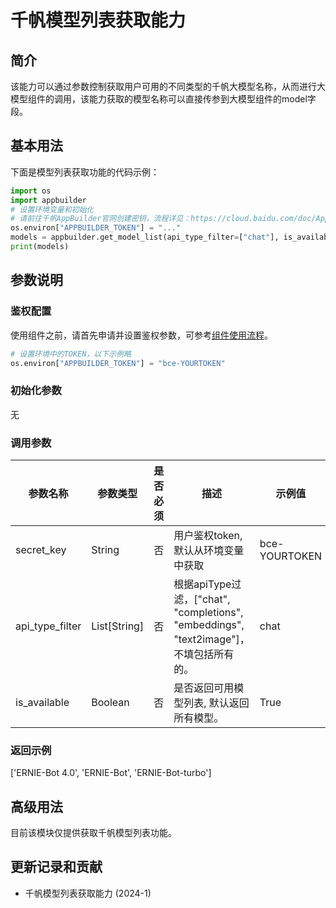 # 千帆模型列表获取能力

## 简介
该能力可以通过参数控制获取用户可用的不同类型的千帆大模型名称，从而进行大模型组件的调用，该能力获取的模型名称可以直接传参到大模型组件的model字段。

## 基本用法

下面是模型列表获取功能的代码示例：

```python
import os
import appbuilder
# 设置环境变量和初始化
# 请前往千帆AppBuilder官网创建密钥，流程详见：https://cloud.baidu.com/doc/AppBuilder/s/Olq6grrt6#1%E3%80%81%E5%88%9B%E5%BB%BA%E5%AF%86%E9%92%A5
os.environ["APPBUILDER_TOKEN"] = "..."
models = appbuilder.get_model_list(api_type_filter=["chat"], is_available=True)
print(models)
```
## 参数说明

### 鉴权配置
使用组件之前，请首先申请并设置鉴权参数，可参考[组件使用流程](https://cloud.baidu.com/doc/AppBuilder/s/Olq6grrt6#1%E3%80%81%E5%88%9B%E5%BB%BA%E5%AF%86%E9%92%A5)。
```python
# 设置环境中的TOKEN，以下示例略
os.environ["APPBUILDER_TOKEN"] = "bce-YOURTOKEN"
```

### 初始化参数

无

### 调用参数
|参数名称 | 参数类型         | 是否必须 |描述 | 示例值  |
|--------|--------------|------|----|------|
|secret_key | String       | 否    |用户鉴权token, 默认从环境变量中获取| bce-YOURTOKEN |
|api_type_filter| List[String] | 否    |根据apiType过滤，["chat", "completions", "embeddings", "text2image"]，不填包括所有的。| chat |
|is_available| Boolean      | 否    |是否返回可用模型列表, 默认返回所有模型。| True |


### 返回示例
['ERNIE-Bot 4.0', 'ERNIE-Bot', 'ERNIE-Bot-turbo']


## 高级用法

目前该模块仅提供获取千帆模型列表功能。


## 更新记录和贡献
* 千帆模型列表获取能力 (2024-1)